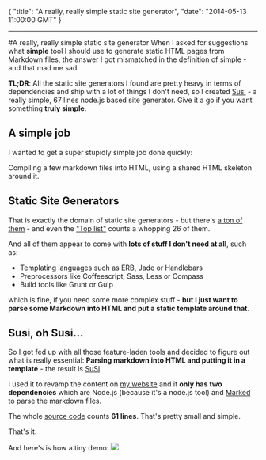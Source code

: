 {
  "title": "A really, really simple static site generator",
  "date": "2014-05-13 11:00:00 GMT"
}

---

#A really, really simple static site generator
When I asked for suggestions what **simple** tool I should use to generate static HTML pages from Markdown files, the answer I got mismatched in the definition of simple - and that mad me sad.

**TL;DR**: All the static site generators I found are pretty heavy in terms of dependencies and ship with a lot of things I don't need, so I created [Susi](https://github.com/avgp/susi) - a really simple, 67 lines node.js based site generator. Give it a go if you want something **truly simple**.

## A simple job
I wanted to get a super stupidly simple job done quickly:

Compiling a few markdown files into HTML, using a shared HTML skeleton around it.

## Static Site Generators
That is exactly the domain of static site generators - but there's [a ton of them](http://staticsitegenerators.net/) - and even the ["Top list"](http://staticgen.com/) counts a whopping 26 of them.

And all of them appear to come with **lots of stuff I don't need at all**, such as:

- Templating languages such as ERB, Jade or Handlebars
- Preprocessors like Coffeescript, Sass, Less or Compass
- Build tools like Grunt or Gulp

which is fine, if you need some more complex stuff - **but I just want to parse some Markdown into HTML and put a static template around that**.

## Susi, oh Susi...
So I got fed up with all those feature-laden tools and decided to figure out what is really essential: **Parsing markdown into HTML and putting it in a template** - the result is [SuSi](https://github.com/avgp/susi).

I used it to revamp the content on [my website](http://www.geekonaut.de) and it **only has two dependencies** which are Node.js (because it's a node.js tool) and [Marked](https://github.com/chjj/marked) to parse the markdown files.

The whole [source code](https://github.com/AVGP/susi/blob/master/susi) counts **61 lines**. That's pretty small and simple.

That's it.

And here's is how a tiny demo:
![](https://googledrive.com/host/0B9MEoZDi5-peRTF3WE0tQmhIT0U/SuSi.gif)